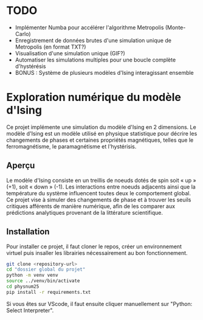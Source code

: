
# TODO
* Implémenter Numba pour accélérer l'algorithme Metropolis (Monte-Carlo)
* Enregistrement de données brutes d'une simulation unique de Metropolis (en format TXT?)
* Visualisation d'une simulation unique (GIF?)
* Automatiser les simulations multiples pour une boucle complète d'hystérésis
* BONUS : Système de plusieurs modèles d'Ising interagissant ensemble



# Exploration numérique du modèle d'Ising

Ce projet implémente une simulation du modèle d'Ising en 2 dimensions. Le modèle d'Ising est un modèle utilisé en physique statistique pour décrire les changements de phases et certaines propriétés magnétiques, telles que le ferromagnétisme, le paramagnétisme et l'hystérisis.

## Aperçu

Le modèle d'Ising consiste en un treillis de noeuds dotés de spin soit « up » (+1), soit « down » (-1). Les interactions entre noeuds adjacents ainsi que la température du système influencent toutes deux le comportement global. Ce projet vise à simuler des changements de phase et à trouver les seuils critiques afférents de manière numérique, afin de les comparer aux prédictions analytiques provenant de la littérature scientifique.


## Installation

Pour installer ce projet, il faut cloner le repos, créer un environnement virtuel puis insaller les librairies nécessairement au bon fonctionnement.

```bash
git clone <repository-url>
cd "dossier global du projet"
python -m venv venv
source ../venv/bin/activate
cd physnum25
pip install -r requirements.txt
```

Si vous êtes sur VScode, il faut ensuite cliquer manuellement sur "Python: Select Interpreter".
